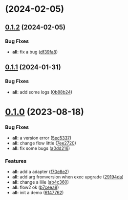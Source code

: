 # [](https://github.com/lopygo/updater/compare/v0.1.2...v) (2024-02-05)



## [0.1.2](https://github.com/lopygo/updater/compare/v0.1.1...v0.1.2) (2024-02-05)


### Bug Fixes

* **all:** fix a bug ([df39fa8](https://github.com/lopygo/updater/commit/df39fa80f4a61a163be73681f223975da700b5fb))



## [0.1.1](https://github.com/lopygo/updater/compare/v0.1.0...v0.1.1) (2024-01-31)


### Bug Fixes

* **all:** add some logs ([0b88b24](https://github.com/lopygo/updater/commit/0b88b247c87aeed71e3a185db2dc99dbc7544db6))



# [0.1.0](https://github.com/lopygo/updater/compare/6147762a4581fdf5ccc59b3fe6054bb2cce818bb...v0.1.0) (2023-08-18)


### Bug Fixes

* **all:** a version error ([5ec5337](https://github.com/lopygo/updater/commit/5ec53372146659ef827ae036ca71872aa53d9178))
* **all:** change flow little ([7ee2720](https://github.com/lopygo/updater/commit/7ee2720d380ce3b3d71faf927731d51df6df09da))
* **all:** fix some bugs ([a0dd216](https://github.com/lopygo/updater/commit/a0dd216dc1fcf89c35dd8a84977fd17d93d2d28f))


### Features

* **all:** add a adapter ([f70e8e2](https://github.com/lopygo/updater/commit/f70e8e2ba298015cf990df1f5c99372f273a62ff))
* **all:** add arg fromversion when exec upgrade ([29194da](https://github.com/lopygo/updater/commit/29194da56a0d313c16f21cf8a9a9a3a0cc409e85))
* **all:** change a liile ([ab4c360](https://github.com/lopygo/updater/commit/ab4c360755354fe0d5f8c321a914c5abdb018b21))
* **all:** flow2 ok ([b7ceea8](https://github.com/lopygo/updater/commit/b7ceea8fdeb8d8aa92e1b327e559631bbf97c3ac))
* **all:** init a demo ([6147762](https://github.com/lopygo/updater/commit/6147762a4581fdf5ccc59b3fe6054bb2cce818bb))



